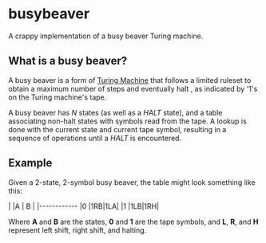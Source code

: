 busybeaver
==========

A crappy implementation of a busy beaver Turing machine.

## What is a busy beaver?

A busy beaver is a form of [Turing Machine](https://en.wikipedia.org/wiki/Turing_machine)
that follows a limited ruleset to obtain a maximum number of steps and eventually halt
, as indicated by '1's on the Turing machine's tape.

A busy beaver has *N* states (as well as a *HALT* state), and a table associating
non-halt states with symbols read from the tape. A lookup is done with the current
state and current tape symbol, resulting in a sequence of operations until a 
*HALT* is encountered.

## Example

Given a 2-state, 2-symbol busy beaver, the table might look something like this:

|	|A	| B |
|------------
|0	|1RB|1LA|
|1	|1LB|1RH|

Where **A** and **B** are the states, **0** and **1** are the tape symbols,
and **L**, **R**, and **H** represent left shift, right shift, and halting.
